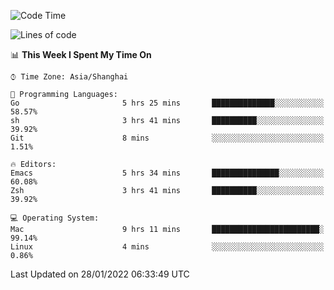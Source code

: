 <!--START_SECTION:waka-->
![Code Time](http://img.shields.io/badge/Code%20Time-588%20hrs%2051%20mins-blue)

![Lines of code](https://img.shields.io/badge/From%20Hello%20World%20I%27ve%20Written-22%20Thousand%20lines%20of%20code-blue)

📊 **This Week I Spent My Time On** 

```text
⌚︎ Time Zone: Asia/Shanghai

💬 Programming Languages: 
Go                       5 hrs 25 mins       ██████████████░░░░░░░░░░░   58.57% 
sh                       3 hrs 41 mins       ██████████░░░░░░░░░░░░░░░   39.92% 
Git                      8 mins              ░░░░░░░░░░░░░░░░░░░░░░░░░   1.51%

🔥 Editors: 
Emacs                    5 hrs 34 mins       ███████████████░░░░░░░░░░   60.08% 
Zsh                      3 hrs 41 mins       ██████████░░░░░░░░░░░░░░░   39.92%

💻 Operating System: 
Mac                      9 hrs 11 mins       ████████████████████████░   99.14% 
Linux                    4 mins              ░░░░░░░░░░░░░░░░░░░░░░░░░   0.86%

```


 Last Updated on 28/01/2022 06:33:49 UTC
<!--END_SECTION:waka-->
